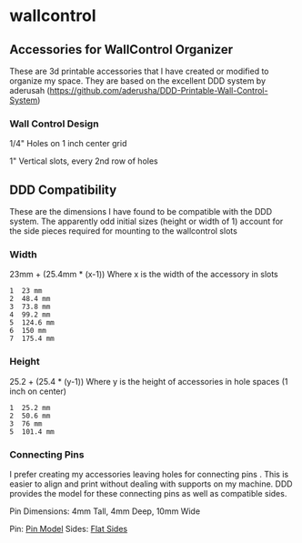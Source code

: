 # wallcontrol

## Accessories for WallControl Organizer

These are 3d printable accessories that I have created or modified to organize my space.
They are based on the excellent DDD system by aderusah (https://github.com/aderusha/DDD-Printable-Wall-Control-System)

### Wall Control Design

1/4" Holes on 1 inch center grid

1" Vertical slots, every 2nd row of holes

## DDD Compatibility

These are the dimensions I have found to be compatible with the DDD system.  The apparently odd initial sizes (height or width of 1) account for the side pieces required for mounting to the wallcontrol slots

### Width

23mm + (25.4mm * (x-1))     Where x is the width of the accessory in slots

    1  23 mm
    2  48.4 mm
    3  73.8 mm
    4  99.2 mm
    5  124.6 mm
    6  150 mm
    7  175.4 mm

### Height

25.2 + (25.4 * (y-1))       Where y is the height of accessories in hole spaces (1 inch on center)

    1  25.2 mm
    2  50.6 mm
    3  76 mm
    5  101.4 mm

### Connecting Pins

I prefer creating my accessories leaving holes for connecting pins .  This is easier to align and print without dealing with supports on my machine.  DDD provides the model for these connecting pins as well as compatible sides.

Pin Dimensions:  4mm Tall, 4mm Deep, 10mm Wide

Pin:    [Pin Model](https://github.com/aderusha/DDD-Printable-Wall-Control-System/blob/main/Accessories/4x10x8mm%20Pin.stl)
Sides:  [Flat Sides](https://github.com/aderusha/DDD-Printable-Wall-Control-System/tree/main/Sidepieces/Flats)
